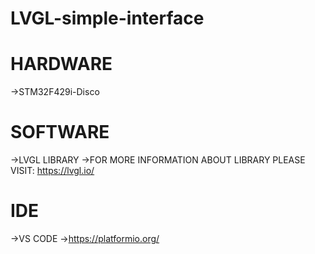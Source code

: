 # LVGL-simple-interface

# HARDWARE 
->STM32F429i-Disco

# SOFTWARE
->LVGL LIBRARY
->FOR MORE INFORMATION ABOUT LIBRARY PLEASE VISIT: https://lvgl.io/

# IDE
->VS CODE
->https://platformio.org/
